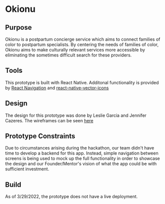 # Okionu 

## Purpose
Okionu is a postpartum concierge service which aims to connect families of color to postpartum specialists. By centering the needs of families of color, Okionu aims to make culturally relevant services more accessible by eliminating the sometimes difficult search for these providers. 

## Tools 
This prototype is built with React Native. Additonal functionality is provided by [React Navigation](https://reactnavigation.org/) and [react-native-vector-icons](https://github.com/oblador/react-native-vector-icons)

## Design 
The design for this prototype was done by Leslie Garcia and Jennifer Cazeres. The wireframes can be seen [here](https://www.figma.com/file/mN6XPA0g1rxCtmAcpPy0EN/Wireframes---Okionu?node-id=0%3A1)

## Prototype Constraints
Due to circumstances arising during the hackathon, our team didn't have time to develop a backend for this app. Instead, simple navigation between screens is being used to mock up the full functionality in order to showcase the design and our Founder/Mentor's vision of what the app could be with sufficient investment. 

## Build
As of 3/29/2022, the prototype does not have a live deployment. 